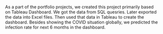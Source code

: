 As a part of the portfolio projects, we created this project primarily based on Tableau Dashboard. We got the data from SQL quesries. Later exported the data into Excel files. Then used that data in Tableau to create the dashboard. Besides showing the COVID situation globally, we predicted the infection rate for next 6 months in the dashboard.
